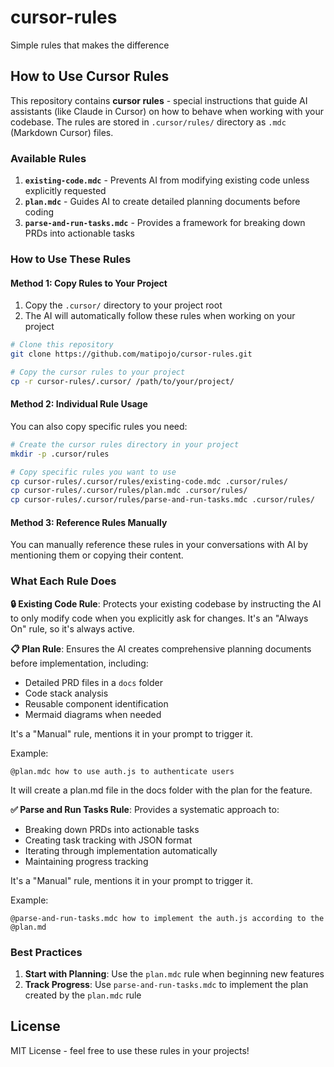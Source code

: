 # cursor-rules
Simple rules that makes the difference

## How to Use Cursor Rules

This repository contains **cursor rules** - special instructions that guide AI assistants (like Claude in Cursor) on how to behave when working with your codebase. The rules are stored in `.cursor/rules/` directory as `.mdc` (Markdown Cursor) files.

### Available Rules

1. **`existing-code.mdc`** - Prevents AI from modifying existing code unless explicitly requested
2. **`plan.mdc`** - Guides AI to create detailed planning documents before coding
3. **`parse-and-run-tasks.mdc`** - Provides a framework for breaking down PRDs into actionable tasks

### How to Use These Rules

#### Method 1: Copy Rules to Your Project
1. Copy the `.cursor/` directory to your project root
2. The AI will automatically follow these rules when working on your project

```bash
# Clone this repository
git clone https://github.com/matipojo/cursor-rules.git

# Copy the cursor rules to your project
cp -r cursor-rules/.cursor/ /path/to/your/project/
```

#### Method 2: Individual Rule Usage
You can also copy specific rules you need:

```bash
# Create the cursor rules directory in your project
mkdir -p .cursor/rules

# Copy specific rules you want to use
cp cursor-rules/.cursor/rules/existing-code.mdc .cursor/rules/
cp cursor-rules/.cursor/rules/plan.mdc .cursor/rules/
cp cursor-rules/.cursor/rules/parse-and-run-tasks.mdc .cursor/rules/
```

#### Method 3: Reference Rules Manually
You can manually reference these rules in your conversations with AI by mentioning them or copying their content.

### What Each Rule Does

**🔒 Existing Code Rule**: Protects your existing codebase by instructing the AI to only modify code when you explicitly ask for changes. It's an "Always On" rule, so it's always active.

**📋 Plan Rule**: Ensures the AI creates comprehensive planning documents before implementation, including:
- Detailed PRD files in a `docs` folder
- Code stack analysis
- Reusable component identification
- Mermaid diagrams when needed

It's a "Manual" rule, mentions it in your prompt to trigger it.

Example:
```
@plan.mdc how to use auth.js to authenticate users
```

It will create a plan.md file in the docs folder with the plan for the feature.

**✅ Parse and Run Tasks Rule**: Provides a systematic approach to:
- Breaking down PRDs into actionable tasks
- Creating task tracking with JSON format
- Iterating through implementation automatically
- Maintaining progress tracking

It's a "Manual" rule, mentions it in your prompt to trigger it.

Example:
```
@parse-and-run-tasks.mdc how to implement the auth.js according to the @plan.md
```

### Best Practices

1. **Start with Planning**: Use the `plan.mdc` rule when beginning new features
2. **Track Progress**: Use `parse-and-run-tasks.mdc` to implement the plan created by the `plan.mdc` rule

## License

MIT License - feel free to use these rules in your projects!
